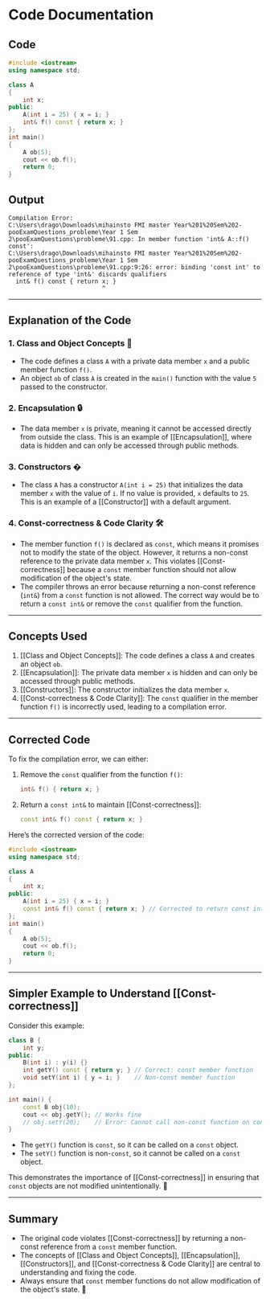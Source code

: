 # Code Documentation

## Code
```cpp
#include <iostream>
using namespace std;

class A
{
	int x;
public:
	A(int i = 25) { x = i; }
	int& f() const { return x; }
};
int main()
{
	A ob(5);
	cout << ob.f();
	return 0;
}
```

## Output
```
Compilation Error:
C:\Users\drago\Downloads\mihainsto FMI master Year%201%20Sem%202-pooExamQuestions_probleme\Year 1 Sem 2\pooExamQuestions\probleme\91.cpp: In member function 'int& A::f() const':
C:\Users\drago\Downloads\mihainsto FMI master Year%201%20Sem%202-pooExamQuestions_probleme\Year 1 Sem 2\pooExamQuestions\probleme\91.cpp:9:26: error: binding 'const int' to reference of type 'int&' discards qualifiers
  int& f() const { return x; }
                          ^
```

---

## Explanation of the Code

### 1. **Class and Object Concepts** 🧐
   - The code defines a class `A` with a private data member `x` and a public member function `f()`.
   - An object `ob` of class `A` is created in the `main()` function with the value `5` passed to the constructor.

### 2. **Encapsulation** 🔒
   - The data member `x` is private, meaning it cannot be accessed directly from outside the class. This is an example of [[Encapsulation]], where data is hidden and can only be accessed through public methods.

### 3. **Constructors** �
   - The class `A` has a constructor `A(int i = 25)` that initializes the data member `x` with the value of `i`. If no value is provided, `x` defaults to `25`. This is an example of a [[Constructor]] with a default argument.

### 4. **Const-correctness & Code Clarity** 🛠️
   - The member function `f()` is declared as `const`, which means it promises not to modify the state of the object. However, it returns a non-const reference to the private data member `x`. This violates [[Const-correctness]] because a `const` member function should not allow modification of the object's state.
   - The compiler throws an error because returning a non-const reference (`int&`) from a `const` function is not allowed. The correct way would be to return a `const int&` or remove the `const` qualifier from the function.

---

## Concepts Used
1. [[Class and Object Concepts]]: The code defines a class `A` and creates an object `ob`.
2. [[Encapsulation]]: The private data member `x` is hidden and can only be accessed through public methods.
3. [[Constructors]]: The constructor initializes the data member `x`.
4. [[Const-correctness & Code Clarity]]: The `const` qualifier in the member function `f()` is incorrectly used, leading to a compilation error.

---

## Corrected Code
To fix the compilation error, we can either:
1. Remove the `const` qualifier from the function `f()`:
   ```cpp
   int& f() { return x; }
   ```
2. Return a `const int&` to maintain [[Const-correctness]]:
   ```cpp
   const int& f() const { return x; }
   ```

Here’s the corrected version of the code:
```cpp
#include <iostream>
using namespace std;

class A
{
	int x;
public:
	A(int i = 25) { x = i; }
	const int& f() const { return x; } // Corrected to return const int&
};
int main()
{
	A ob(5);
	cout << ob.f();
	return 0;
}
```

---

## Simpler Example to Understand [[Const-correctness]]
Consider this example:
```cpp
class B {
	int y;
public:
	B(int i) : y(i) {}
	int getY() const { return y; } // Correct: const member function
	void setY(int i) { y = i; }    // Non-const member function
};

int main() {
	const B obj(10);
	cout << obj.getY(); // Works fine
	// obj.setY(20);    // Error: Cannot call non-const function on const object
}
```
- The `getY()` function is `const`, so it can be called on a `const` object.
- The `setY()` function is non-`const`, so it cannot be called on a `const` object.

This demonstrates the importance of [[Const-correctness]] in ensuring that `const` objects are not modified unintentionally. 🎯

---

## Summary
- The original code violates [[Const-correctness]] by returning a non-const reference from a `const` member function.
- The concepts of [[Class and Object Concepts]], [[Encapsulation]], [[Constructors]], and [[Const-correctness & Code Clarity]] are central to understanding and fixing the code.
- Always ensure that `const` member functions do not allow modification of the object's state. 🚀